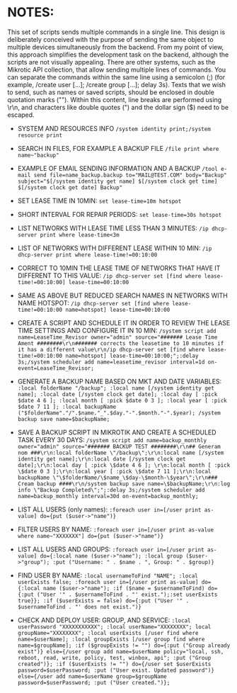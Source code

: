 # NOTES:

This set of scripts sends multiple commands in a single line. This design is deliberately conceived with the purpose of sending the same object to multiple devices simultaneously from the backend. From my point of view, this approach simplifies the development task on the backend, although the scripts are not visually appealing.
There are other systems, such as the Mikrotic API collection, that allow sending multiple lines of commands.
You can separate the commands within the same line using a semicolon (;) (for example, /create user [...]; /create group [...]; delay 3s).
Texts that we wish to send, such as names or saved scripts, should be enclosed in double quotation marks (""). Within this content, line breaks are performed using \r\n, and characters like double quotes (") and the dollar sign ($) need to be escaped.


- SYSTEM AND RESOURCES INFO
`/system identity print;/system resource print`

- SEARCH IN FILES, FOR EXAMPLE A BACKUP FILE
`/file print where name~"backup"`

- EXAMPLE OF EMAIL SENDING INFORMATION AND A BACKUP
`/tool e-mail send file=name_backup.backup to="MAIL@TEST.COM" body="Backup" subject="$[/system identity get name] $[/system clock get time] $[/system clock get date] Backup"`

- SET LEASE TIME IN 10MIN:
`set lease-time=10m hotspot`

- SHORT INTERVAL FOR REPAIR PERIODS:
`set lease-time=30s hotspot`

- LIST NETWORKS WITH LEASE TIME LESS THAN 3 MINUTES:
`/ip dhcp-server print where lease-time<3m`

- LIST OF NETWORKS WITH DIFFERENT LEASE WITHIN 10 MIN:
`/ip dhcp-server print where lease-time!=00:10:00`

- CORRECT TO 10MIN THE LEASE TIME OF NETWORKS THAT HAVE IT DIFFERENT TO THIS VALUE:
`/ip dhcp-server set [find where lease-time!=00:10:00] lease-time=00:10:00`

- SAME AS ABOVE BUT REDUCED SEARCH NAMES IN NETWORKS WITH NAME HOTSPOT:
`/ip dhcp-server set [find where lease-time!=00:10:00 name=hotspot] lease-time=00:10:00`

- CREATE A SCRIPT AND SCHEDULE IT IN ORDER TO REVIEW THE LEASE TIME SETTINGS AND CONFIGURE IT IN 10 MIN:
`/system script add name=LeaseTime_Revisor owner="admin" source="####### Lease Time Ament ########\r\n####### corrects the leasetime to 10 minutes if it has a different value\r\n/ip dhcp-server set [find where lease-time!=00:10:00 name=hotspot] lease-time=00:10:00;";:delay 3s;/system scheduler add name=leasetime_revisor interval=1d on-event=LeaseTime_Revisor;`

- GENERATE A BACKUP NAME BASED ON MKT AND DATE VARIABLES:
`:local folderName "/backup"; :local name [/system identity get name]; :local date [/system clock get date]; :local day [ :pick $date 4 6 ]; :local month [ :pick $date 0 3 ]; :local year [ :pick $date 7 11 ]; :local backupName ("$folderName"."/".$name."_".$day."-".$month."-".$year); /system backup save name=$backupName;`

- SAVE A BACKUP SCRIPT IN MIKROTIK AND CREATE A SCHEDULED TASK EVERY 30 DAYS:
`/system script add name=backup_monthly owner="admin" source="####### BACKUP TEST ########\r\n## Generam nom ###\r\n:local folderName \"/backup\";\r\n:local name [/system identity get name];\r\n:local date [/system clock get date];\r\n:local day [ :pick \$date 4 6 ]; \r\n:local month [ :pick \$date 0 3 ];\r\n:local year [ :pick \$date 7 11 ];\r\n:local backupName \"\$folderName/\$name_\$day-\$month-\$year\";\r\n### Cream backup ####\r\n/system backup save name=\$backupName;\r\n:log info \"Backup Completed\";";:delay 3s;/system scheduler add name=backup_monthly interval=30d on-event=backup_monthly;`

- LIST ALL USERS (only names):
`:foreach user in=[/user print as-value] do={put ($user->"name")}`

- FILTER USERS BY NAME:
`:foreach user in=[/user print as-value where name~"XXXXXXX"] do={put ($user->"name")}`

- LIST ALL USERS AND GROUPS:
`:foreach user in=[/user print as-value] do={:local name ($user->"name"); :local group ($user->"group"); :put ("Username: " . $name . ", Group: " . $group)}`

- FIND USER BY NAME:
`:local usernameToFind "NAME"; :local userExists false; :foreach user in=[/user print as-value] do={:local name ($user->"name"); :if ($name = $usernameToFind) do={:put ("User '" . $usernameToFind . "' exist.");:set userExists true}}; :if ($userExists = false) do={:put ("User '" . $usernameToFind . "' does not exist.")}`

- CHECK AND DEPLOY USER: GROUP, AND SERVICE:
`:local userPassword "XXXXXXXXXXX"; :local userName="XXXXXXXX"; local groupName="XXXXXXXX"; :local userExists [/user find where name=$userName]; :local groupExists [/user group find where name=$groupName]; :if ($groupExists != "") do={:put ("Group already exist")} else={/user group add name=$userName policy="local, ssh, reboot, read, write, policy, test, winbox, api"; :put ("Group created")}; :if ($userExists != "") do={/user set $userExists password=$userPassword; :put ("User exist. Updated password")} else={/user add name=$userName group=$groupName password=$userPassword; :put ("User created.")};`
